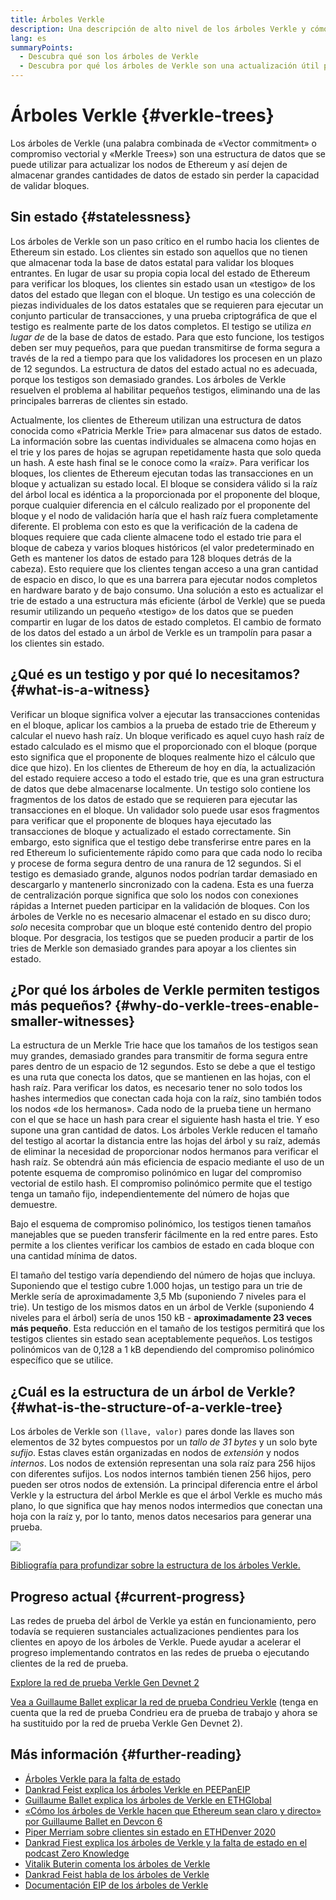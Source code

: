 ```yaml
---
title: Árboles Verkle
description: Una descripción de alto nivel de los árboles Verkle y cómo se utilizarán para actualizar Ethereum
lang: es
summaryPoints:
  - Descubra qué son los árboles de Verkle
  - Descubra por qué los árboles de Verkle son una actualización útil para Ethereum
---
```


# Árboles Verkle {#verkle-trees}

Los árboles de Verkle (una palabra combinada de «Vector commitment» o compromiso vectorial y «Merkle Trees») son una estructura de datos que se puede utilizar para actualizar los nodos de Ethereum y así dejen de almacenar grandes cantidades de datos de estado sin perder la capacidad de validar bloques.

## Sin estado {#statelessness}

Los árboles de Verkle son un paso crítico en el rumbo hacia los clientes de Ethereum sin estado. Los clientes sin estado son aquellos que no tienen que almacenar toda la base de datos estatal para validar los bloques entrantes. En lugar de usar su propia copia local del estado de Ethereum para verificar los bloques, los clientes sin estado usan un «testigo» de los datos del estado que llegan con el bloque. Un testigo es una colección de piezas individuales de los datos estatales que se requieren para ejecutar un conjunto particular de transacciones, y una prueba criptográfica de que el testigo es realmente parte de los datos completos. El testigo se utiliza _en lugar de_ de la base de datos de estado. Para que esto funcione, los testigos deben ser muy pequeños, para que puedan transmitirse de forma segura a través de la red a tiempo para que los validadores los procesen en un plazo de 12 segundos. La estructura de datos del estado actual no es adecuada, porque los testigos son demasiado grandes. Los árboles de Verkle resuelven el problema al habilitar pequeños testigos, eliminando una de las principales barreras de clientes sin estado.

<ExpandableCard title="¿Por qué queremos clientes sin estado?" eventCategory="/roadmap/verkle-trees" eventName="clicked why do we want stateless clients?">

Actualmente, los clientes de Ethereum utilizan una estructura de datos conocida como «Patricia Merkle Trie» para almacenar sus datos de estado. La información sobre las cuentas individuales se almacena como hojas en el trie y los pares de hojas se agrupan repetidamente hasta que solo queda un hash. A este hash final se le conoce como la «raíz». Para verificar los bloques, los clientes de Ethereum ejecutan todas las transacciones en un bloque y actualizan su estado local. El bloque se considera válido si la raíz del árbol local es idéntica a la proporcionada por el proponente del bloque, porque cualquier diferencia en el cálculo realizado por el proponente del bloque y el nodo de validación haría que el hash raíz fuera completamente diferente. El problema con esto es que la verificación de la cadena de bloques requiere que cada cliente almacene todo el estado trie para el bloque de cabeza y varios bloques históricos (el valor predeterminado en Geth es mantener los datos de estado para 128 bloques detrás de la cabeza). Esto requiere que los clientes tengan acceso a una gran cantidad de espacio en disco, lo que es una barrera para ejecutar nodos completos en hardware barato y de bajo consumo. Una solución a esto es actualizar el trie de estado a una estructura más eficiente (árbol de Verkle) que se pueda resumir utilizando un pequeño «testigo» de los datos que se pueden compartir en lugar de los datos de estado completos. El cambio de formato de los datos del estado a un árbol de Verkle es un trampolín para pasar a los clientes sin estado.

</ExpandableCard>

## ¿Qué es un testigo y por qué lo necesitamos? {#what-is-a-witness}

Verificar un bloque significa volver a ejecutar las transacciones contenidas en el bloque, aplicar los cambios a la prueba de estado trie de Ethereum y calcular el nuevo hash raíz. Un bloque verificado es aquel cuyo hash raíz de estado calculado es el mismo que el proporcionado con el bloque (porque esto significa que el proponente de bloques realmente hizo el cálculo que dice que hizo). En los clientes de Ethereum de hoy en día, la actualización del estado requiere acceso a todo el estado trie, que es una gran estructura de datos que debe almacenarse localmente. Un testigo solo contiene los fragmentos de los datos de estado que se requieren para ejecutar las transacciones en el bloque. Un validador solo puede usar esos fragmentos para verificar que el proponente de bloques haya ejecutado las transacciones de bloque y actualizado el estado correctamente. Sin embargo, esto significa que el testigo debe transferirse entre pares en la red Ethereum lo suficientemente rápido como para que cada nodo lo reciba y procese de forma segura dentro de una ranura de 12 segundos. Si el testigo es demasiado grande, algunos nodos podrían tardar demasiado en descargarlo y mantenerlo sincronizado con la cadena. Esta es una fuerza de centralización porque significa que solo los nodos con conexiones rápidas a Internet pueden participar en la validación de bloques. Con los árboles de Verkle no es necesario almacenar el estado en su disco duro; _solo_ necesita comprobar que un bloque esté contenido dentro del propio bloque. Por desgracia, los testigos que se pueden producir a partir de los tries de Merkle son demasiado grandes para apoyar a los clientes sin estado.

## ¿Por qué los árboles de Verkle permiten testigos más pequeños? {#why-do-verkle-trees-enable-smaller-witnesses}

La estructura de un Merkle Trie hace que los tamaños de los testigos sean muy grandes, demasiado grandes para transmitir de forma segura entre pares dentro de un espacio de 12 segundos. Esto se debe a que el testigo es una ruta que conecta los datos, que se mantienen en las hojas, con el hash raíz. Para verificar los datos, es necesario tener no solo todos los hashes intermedios que conectan cada hoja con la raíz, sino también todos los nodos «de los hermanos». Cada nodo de la prueba tiene un hermano con el que se hace un hash para crear el siguiente hash hasta el trie. Y eso supone una gran cantidad de datos. Los árboles Verkle reducen el tamaño del testigo al acortar la distancia entre las hojas del árbol y su raíz, además de eliminar la necesidad de proporcionar nodos hermanos para verificar el hash raíz. Se obtendrá aún más eficiencia de espacio mediante el uso de un potente esquema de compromiso polinómico en lugar del compromiso vectorial de estilo hash. El compromiso polinómico permite que el testigo tenga un tamaño fijo, independientemente del número de hojas que demuestre.

Bajo el esquema de compromiso polinómico, los testigos tienen tamaños manejables que se pueden transferir fácilmente en la red entre pares. Esto permite a los clientes verificar los cambios de estado en cada bloque con una cantidad mínima de datos.

<ExpandableCard title="¿Cuánto pueden reducir exactamente los árboles de Verkle el tamaño de los testigos?" eventCategory="/roadmap/verkle-trees" eventName="clicked exactly how much can Verkle trees reduce witness size?">

El tamaño del testigo varía dependiendo del número de hojas que incluya. Suponiendo que el testigo cubre 1.000 hojas, un testigo para un trie de Merkle sería de aproximadamente 3,5 Mb (suponiendo 7 niveles para el trie). Un testigo de los mismos datos en un árbol de Verkle (suponiendo 4 niveles para el árbol) sería de unos 150 kB - **aproximadamente 23 veces más pequeño**. Esta reducción en el tamaño de los testigos permitirá que los testigos clientes sin estado sean aceptablemente pequeños. Los testigos polinómicos van de 0,128 a 1 kB dependiendo del compromiso polinómico específico que se utilice.

</ExpandableCard>

## ¿Cuál es la estructura de un árbol de Verkle? {#what-is-the-structure-of-a-verkle-tree}

Los árboles de Verkle son `(llave, valor)` pares donde las llaves son elementos de 32 bytes compuestos por un _tallo de 31 bytes_ y un solo byte _sufijo_. Estas claves están organizadas en nodos de _extensión_ y nodos _internos_. Los nodos de extensión representan una sola raíz para 256 hijos con diferentes sufijos. Los nodos internos también tienen 256 hijos, pero pueden ser otros nodos de extensión. La principal diferencia entre el árbol Verkle y la estructura del árbol Merkle es que el árbol Verkle es mucho más plano, lo que significa que hay menos nodos intermedios que conectan una hoja con la raíz y, por lo tanto, menos datos necesarios para generar una prueba.

![](./verkle.png)

[Bibliografía para profundizar sobre la estructura de los árboles Verkle.](https://blog.ethereum.org/2021/12/02/verkle-tree-structure)

## Progreso actual {#current-progress}

Las redes de prueba del árbol de Verkle ya están en funcionamiento, pero todavía se requieren sustanciales actualizaciones pendientes para los clientes en apoyo de los árboles de Verkle. Puede ayudar a acelerar el progreso implementando contratos en las redes de prueba o ejecutando clientes de la red de prueba.

[Explore la red de prueba Verkle Gen Devnet 2](https://verkle-gen-devnet-2.ethpandaops.io/)

[Vea a Guillaume Ballet explicar la red de prueba Condrieu Verkle](https://www.youtube.com/watch?v=cPLHFBeC0Vg) (tenga en cuenta que la red de prueba Condrieu era de prueba de trabajo y ahora se ha sustituido por la red de prueba Verkle Gen Devnet 2).

## Más información {#further-reading}

- [Árboles Verkle para la falta de estado](https://verkle.info/)
- [Dankrad Feist explica los árboles Verkle en PEEPanEIP](https://www.youtube.com/watch?v=RGJOQHzg3UQ)
- [Guillaume Ballet explica los árboles de Verkle en ETHGlobal](https://www.youtube.com/watch?v=f7bEtX3Z57o)
- [«Cómo los árboles de Verkle hacen que Ethereum sean claro y directo» por Guillaume Ballet en Devcon 6](https://www.youtube.com/watch?v=Q7rStTKwuYs)
- [Piper Merriam sobre clientes sin estado en ETHDenver 2020](https://www.youtube.com/watch?v=0yiZJNciIJ4)
- [Dankrad Fiest explica los árboles de Verkle y la falta de estado en el podcast Zero Knowledge](https://zeroknowledge.fm/podcast/202/)
- [Vitalik Buterin comenta los árboles de Verkle](https://vitalik.eth.limo/general/2021/06/18/verkle.html)
- [Dankrad Feist habla de los árboles de Verkle](https://dankradfeist.de/ethereum/2021/06/18/verkle-trie-for-eth1.html)
- [Documentación EIP de los árboles de Verkle](https://notes.ethereum.org/@vbuterin/verkle_tree_eip#Illustration)
